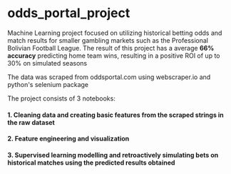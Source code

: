 # odds_portal_project
Machine Learning project focused on utilizing historical betting odds and match results for smaller gambling markets such as the Professional Bolivian Football League. The result of this project has a average **66% accuracy** predicting home team wins, resulting in a positive ROI of up to 30% on simulated seasons

The data was scraped from oddsportal.com using webscraper.io and python's selenium package

The project consists of 3 notebooks:

#### 1. Cleaning data and creating basic features from the scraped strings in the raw dataset

#### 2. Feature engineering and visualization

#### 3. Supervised learning modelling and retroactively simulating bets on historical matches using the predicted results obtained


